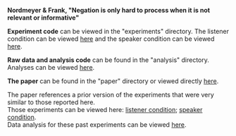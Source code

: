 **Nordmeyer & Frank, "Negation is only hard to process when it is not relevant or informative"**


**Experiment code** can be viewed in the "experiments" directory.  The listener condition can be viewed 
[here](http://anordmey.github.io/negatron/experiments/listeners/negatron.html) and the speaker condition can be viewed [here](http://anordmey.github.io/negatron/experiments/speakers/negatron.html).

**Raw data and analysis code** can be found in the "analysis" directory.  Analyses can be viewed [here](http://anordmey.github.io/negatron/analyses/negatron-analyses.html).

**The paper** can be found in the "paper" directory or viewed directly [here](http://anordmey.github.io/negatron/negatron.pdf).  

The paper references a prior version of the experiments that were very similar to those reported here.  
Those experiments can be viewed here: [listener condition](http://anordmey.github.io/negatron/unpublished/unpublished_experiments/listeners/negatron.html); [speaker condition](http://anordmey.github.io/negatron/unpublished/unpublished_experiments/speakers/negatron.html).  
Data analysis for these past experiments can be viewed [here](http://anordmey.github.io/negatron/unpublished/unpublished_analyses/negatron-analyses-unpublished.html).